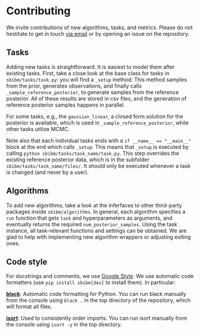 # Contributing

We invite contributions of new algorithms, tasks, and metrics. Please do not hestitate to get in touch [via email](mailto:mail@jan-matthis.de,jakob.macke@uni-tuebingen.de) or by opening an issue on the repository. 


## Tasks

Adding new tasks is straightforward. It is easiest to model them after existing tasks. First, take a close look at the base class for tasks in `sbibm/tasks/task.py`: you will find a `_setup` method: This method samples from the prior, generates observations, and finally calls `_sample_reference_posterior`, to generate samples from the reference posterior. All of these results are stored in csv files, and the generation of reference posterior samples happens in parallel.

For some tasks, e.g., the `gaussian_linear`, a closed form solution for the posterior is available, which is used in `_sample_reference_posterior`, while other tasks utilize MCMC. 

Note also that each individual tasks ends with a `if __name__ == "__main__"` block at the end which calls `_setup`. This means that `_setup` is executed by calling `python sbibm/tasks/task_name/task.py`. This step overrides the existing reference posterior data, which is in the subfolder `sbibm/tasks/task_name/files/`. It should only be executed whenever a task is changed (and never by a user).


## Algorithms

To add new algorithms, take a look at the inferfaces to other third-party packages inside `sbibm/algorithms`. In general, each algorithm specifies a `run` function that gets `task` and hyperparameters as arguments, and eventually returns the required `num_posterior_samples`. Using the task instance, all task-relevant functions and settings can be obtained. We are glad to help with implementing new algorithm wrappers or adjusting exiting ones.


## Code style

For docstrings and comments, we use [Google Style](http://google.github.io/styleguide/pyguide.html#38-comments-and-docstrings). We use automatic code formatters (use `pip install sbibm[dev]` to install them). In particular:

**[black](https://github.com/psf/black)**: Automatic code formatting for Python. You can run black manually from the console using `black .` in the top directory of the repository, which will format all files.

**[isort](https://github.com/timothycrosley/isort)**: Used to consistently order imports. You can run isort manually from the console using `isort -y` in the top directory.
